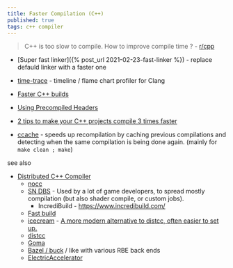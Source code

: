 ```yaml
---
title: Faster Compilation (C++)
published: true
tags: c++ compiler
---
```

> C++ is too slow to compile. How to improve compile time ? - [r/cpp](https://www.reddit.com/r/cpp/comments/hj66pd/c_is_too_slow_to_compile_can_you_share_all_your/)

<link rel="shortcut icon" href="https://raw.githubusercontent.com/isocpp/logos/master/cpp_logo.png" type="image/x-icon" />

- [Super fast linker]({% post_url 2021-02-23-fast-linker %}) - replace defauld linker with a faster one

- [time-trace](https://aras-p.info/blog/2019/01/16/time-trace-timeline-flame-chart-profiler-for-Clang/) -  timeline / flame chart profiler for Clang
- [Faster C++ builds](https://www.bitsnbites.eu/faster-c-builds/)
- [Using Precompiled Headers](https://gcc.gnu.org/onlinedocs/gcc/Precompiled-Headers.html)
- [2 tips to make your C++ projects compile 3 times faster](https://developers.redhat.com/blog/2019/05/15/2-tips-to-make-your-c-projects-compile-3-times-faster#)
- [ccache](https://ccache.dev/) - speeds up recompilation by caching previous compilations and detecting when the same compilation is being done again. (mainly for `make clean ; make`)

see also
- [Distributed C++ Compiler ](https://news.ycombinator.com/item?id=43008797)
	- [nocc](https://github.com/VKCOM/nocc)
    - [SN DBS](https://www.snsystems.com/) - Used by a lot of game developers, to spread mostly compilation (but also shader compile, or custom jobs).
      - IncrediBuild - https://www.incredibuild.com/
	- [Fast build](https://www.fastbuild.org/)
	- [icecream](https://github.com/icecc/icecream) - [A more modern alternative to distcc, often easier to set up.](https://chatgpt.com/share/67f8cbfc-4924-800d-af3c-1e7143a06bcc)
	- [distcc]( https://www.distcc.org/)
	- [Goma](https://chromium.googlesource.com/infra/goma/client/)
	- [Bazel / buck](https://bazel.build/remote/rbe) / like with various RBE back ends
	- [ElectricAccelerator]( https://docs.cloudbees.com/docs/cloudbees-build-acceleration/11.0/)
